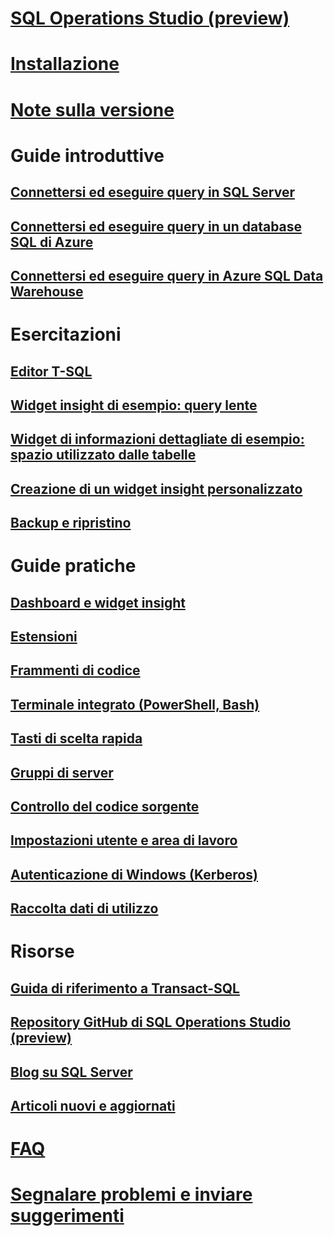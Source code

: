 # [SQL Operations Studio (preview)](what-is.md)
# [Installazione](download.md)
# [Note sulla versione](release-notes.md)
# Guide introduttive
## [Connettersi ed eseguire query in SQL Server](quickstart-sql-server.md)
## [Connettersi ed eseguire query in un database SQL di Azure](quickstart-sql-database.md)
## [Connettersi ed eseguire query in Azure SQL Data Warehouse](quickstart-sql-dw.md)
# Esercitazioni
## [Editor T-SQL](tutorial-sql-editor.md) 
## [Widget insight di esempio: query lente](tutorial-qds-sql-server.md)
## [Widget di informazioni dettagliate di esempio: spazio utilizzato dalle tabelle](tutorial-table-space-sql-server.md)
## [Creazione di un widget insight personalizzato](tutorial-build-custom-insight-sql-server.md) 
## [Backup e ripristino](tutorial-backup-restore-sql-server.md)
# Guide pratiche
## [Dashboard e widget insight](insight-widgets.md)
## [Estensioni](extensions.md)
## [Frammenti di codice](code-snippets.md)
## [Terminale integrato (PowerShell, Bash)](integrated-terminal.md)
## [Tasti di scelta rapida](keyboard-shortcuts.md)
## [Gruppi di server](server-groups.md)
## [Controllo del codice sorgente](source-control.md)
## [Impostazioni utente e area di lavoro](settings.md)
## [Autenticazione di Windows (Kerberos)](enable-kerberos.md)
## [Raccolta dati di utilizzo](usage-data-collection.md)
# Risorse
## [Guida di riferimento a Transact-SQL](../t-sql/language-reference.md)
## [Repository GitHub di SQL Operations Studio (preview)](https://www.github.com/Microsoft/SqlOpsStudio)
## [Blog su SQL Server](https://blogs.technet.microsoft.com/dataplatforminsider/)
## [Articoli nuovi e aggiornati](new-updated-sql-operations-studio.md)
# [FAQ](faq.md)
# [Segnalare problemi e inviare suggerimenti](https://github.com/microsoft/sqlopsstudio/issues)
